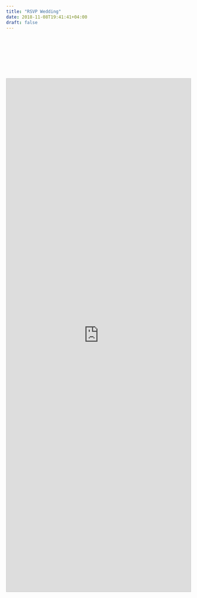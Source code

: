 ```yaml
---
title: "RSVP Wedding"
date: 2018-11-08T19:41:41+04:00
draft: false
---
```


<br><br><br><br><br><br>
<iframe class="airtable-embed" src="https://airtable.com/embed/shrco8NLAA3UApVaq?backgroundColor=purple" frameborder="0" onmousewheel="" width="100%" height="1400" style="background: transparent; font-size: 1.2em; border: 1px solid #ccc;"></iframe>
